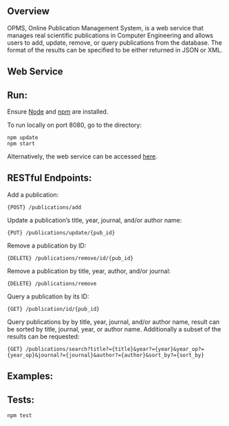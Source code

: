 **Overview**
---
OPMS, Online Publication Management System, is a web service that manages real scientific publications in Computer
Engineering and allows users to add, update, remove, or query publications from the database. The format of the results can be specified to be either returned in JSON or XML.

**Web Service**
---

Run:
--
Ensure [Node](https://nodejs.org/en/download/) and [npm](https://www.npmjs.com/) are installed.

To run locally on port 8080, go to the directory:
~~~
npm update
npm start
~~~

Alternatively, the web service can be accessed [here](https://cmpe138opms.herokuapp.com/).

RESTful Endpoints:
--

Add a publication:
~~~
{POST} /publications/add
~~~

Update a publication’s title, year, journal, and/or author name:
~~~
{PUT} /publications/update/{pub_id}
~~~

Remove a publication by ID:
~~~
{DELETE} /publications/remove/id/{pub_id}
~~~

Remove a publication by title, year, author, and/or journal:
~~~
{DELETE} /publications/remove
~~~

Query a publication by its ID:
~~~
{GET} /publication/id/{pub_id}
~~~

Query publications by by title, year, journal, and/or author name, result can be sorted by title, journal, year, or author name. Additionally a subset of the results can be requested:
~~~
{GET} /publications/search?title?={title}&year?={year}&year_op?={year_op}&journal?={journal}&author?={author}&sort_by?={sort_by}
~~~
Examples:
--

Tests:
--
~~~
npm test
~~~
